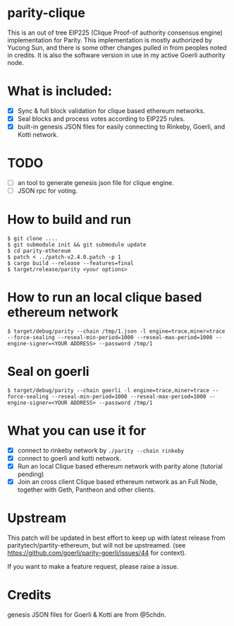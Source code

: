 # parity-clique

This is an out of tree EIP225 (Clique Proof-of authority consensus engine) implementation for Parity. This implementation
is mostly authorized by Yucong Sun, and there is some other changes pulled in from peoples noted in credits. It is also the software
version in use in my active Goerli authority node.

# What is included:

- [X] Sync & full block validation for clique based ethereum networks.
- [X] Seal blocks and process votes according to EIP225 rules.
- [X] built-in genesis JSON files for easily connecting to Rinkeby, Goerli, and Kotti network.

# TODO
- [ ] an tool to generate genesis json file for clique engine.
- [ ] JSON rpc for voting.

# How to build and run
```
$ git clone ....
$ git submodule init && git submodule update
$ cd parity-ethereum
$ patch < ../patch-v2.4.0.patch -p 1
$ cargo build --release --features=final
$ target/release/parity <your options>
```

# How to run an local clique based ethereum network

```
$ target/debug/parity --chain /tmp/1.json -l engine=trace,miner=trace --force-sealing --reseal-min-period=1000 --reseal-max-period=1000 --engine-signer=<YOUR ADDRESS> --password /tmp/1
```

# Seal on goerli
```
$ target/debug/parity --chain goerli -l engine=trace,miner=trace --force-sealing --reseal-min-period=1000 --reseal-max-period=1000 --engine-signer=<YOUR ADDRESS> --password /tmp/1
```

# What you can use it for
- [X] connect to rinkeby network by ```./parity --chain rinkeby```
- [X] connect to goerli and kotti network.
- [X] Run an local Clique based ethereum network with parity alone (tutorial pending)
- [X] Join an cross client Clique based ethereum network as an Full Node, together with Geth, Pantheon and other clients.

# Upstream

This patch will be updated in best effort to keep up with latest release from paritytech/partity-ethereum, but will not be upstreamed. (see https://github.com/goerli/parity-goerli/issues/44 for context).

If you want to make a feature request, please raise a issue.

# Credits

genesis JSON files for Goerli & Kotti are from @5chdn.
